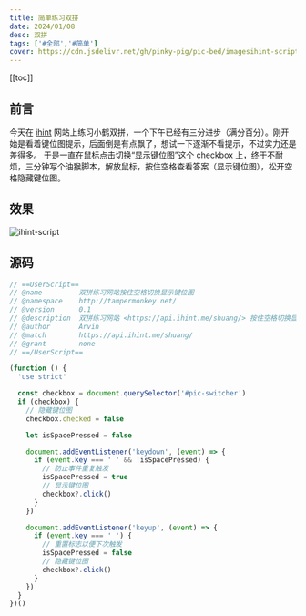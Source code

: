 ```yaml
---
title: 简单练习双拼
date: 2024/01/08
desc: 双拼
tags: ['#全部','#简单']
cover: https://cdn.jsdelivr.net/gh/pinky-pig/pic-bed/imagesihint-script.awebp
---
```


[[toc]]

## 前言

今天在 [ihint](https://api.ihint.me/shuang/) 网站上练习小鹤双拼，一个下午已经有三分进步（满分百分）。刚开始是看着键位图提示，后面倒是有点飘了，想试一下逐渐不看提示，不过实力还是差得多。
于是一直在鼠标点击切换“显示键位图”这个 checkbox 上，终于不耐烦，三分钟写个油猴脚本，解放鼠标，按住空格查看答案（显示键位图），松开空格隐藏键位图。

## 效果

![ihint-script](https://cdn.jsdelivr.net/gh/pinky-pig/pic-bed/imagesihint-script.awebp)

## 源码

```js
// ==UserScript==
// @name         双拼练习网站按住空格切换显示键位图
// @namespace    http://tampermonkey.net/
// @version      0.1
// @description  双拼练习网站 <https://api.ihint.me/shuang/> 按住空格切换显示键位图
// @author       Arvin
// @match        https://api.ihint.me/shuang/
// @grant        none
// ==/UserScript==

(function () {
  'use strict'

  const checkbox = document.querySelector('#pic-switcher')
  if (checkbox) {
    // 隐藏键位图
    checkbox.checked = false

    let isSpacePressed = false

    document.addEventListener('keydown', (event) => {
      if (event.key === ' ' && !isSpacePressed) {
        // 防止事件重复触发
        isSpacePressed = true
        // 显示键位图
        checkbox?.click()
      }
    })

    document.addEventListener('keyup', (event) => {
      if (event.key === ' ') {
        // 重置标志以便下次触发
        isSpacePressed = false
        // 隐藏键位图
        checkbox?.click()
      }
    })
  }
})()
```
